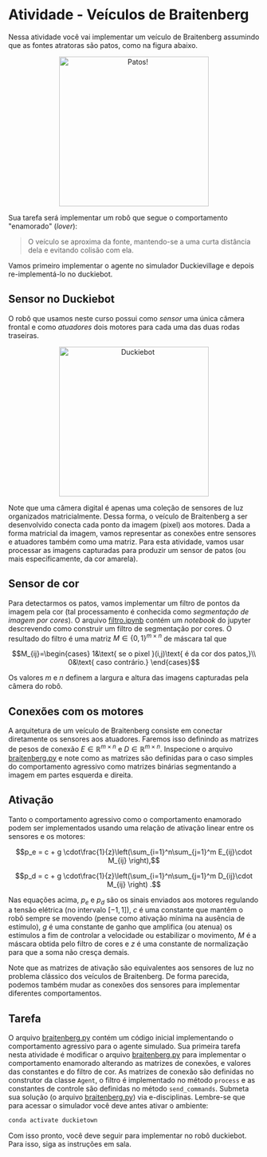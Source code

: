 # Atividade - Veículos de Braitenberg

Nessa atividade você vai implementar um veículo de Braitenberg  assumindo que as fontes atratoras são patos, como na figura abaixo.

<figure>
  <div style="text-align: center">
  <img src="img/sim3.png" alt="Patos!" width="300">
  </div>
</figure>

Sua tarefa será implementar um robô que segue o comportamento "enamorado" (_lover_):

> O veículo se aproxima da fonte, mantendo-se a uma curta
> distância dela e evitando colisão com ela.

Vamos primeiro implementar o agente no simulador Duckievillage e depois re-implementá-lo no duckiebot.

## Sensor no Duckiebot

O robô que usamos neste curso possui como *sensor* uma única câmera frontal e como *atuadores* dois
motores para cada uma das duas rodas traseiras.

<figure>
  <div style="text-align: center">
  <img src="img/duckiebot.jpg" alt="Duckiebot" width="300">
  </div>
</figure>

Note que uma câmera digital é apenas uma coleção de sensores de luz organizados matricialmente.
Dessa forma, o veículo de Braitenberg a ser desenvolvido conecta cada ponto da imagem (pixel) aos motores.
Dada a forma matricial da imagem, vamos representar as conexões entre sensores e atuadores também como uma matriz.
Para esta atividade, vamos usar processar as imagens capturadas para produzir um sensor de patos 
(ou mais especificamente, da cor amarela).

## Sensor de cor

Para detectarmos os patos, vamos implementar um filtro de pontos da imagem pela cor (tal processamento é conhecida como _segmentação de imagem por cores_). O arquivo [filtro.ipynb](./filtro.ipynb) contém um _notebook_ do jupyter descrevendo como construir um filtro de segmentação por cores.
O resultado do filtro é uma matriz $`M\in\{0,1\}^{m\times n}`$ de máscara tal que
```math
M_{ij}=\begin{cases}
  1&\text{ se o pixel }(i,j)\text{ é da cor dos patos,}\\
  0&\text{ caso contrário.}
\end{cases}
```
Os valores $`m`$ e $`n`$ definem a largura e altura das imagens capturadas pela câmera do robô.

## Conexões com os motores

A arquitetura de um veículo de Braitenberg consiste em conectar diretamente os sensores aos atuadores.
Faremos isso definindo as matrizes de pesos de conexão $`E\in\mathbb{R}^{m \times n}`$ e $`D \in \mathbb{R}^{m \times n}`$.
Inspecione o arquivo [braitenberg.py](./braitenberg.py) e note como as matrizes são definidas para o caso simples do comportamento agressivo como matrizes binárias segmentando a imagem em partes esquerda e direita.

## Ativação

Tanto o comportamento agressivo como o comportamento enamorado podem ser implementados usando uma relação de ativação linear entre os sensores e os motores:

```math
p_e = c + g \cdot\frac{1}{z}\left(\sum_{i=1}^n\sum_{j=1}^m E_{ij}\cdot M_{ij} \right),
```
```math
p_d = c + g \cdot\frac{1}{z}\left(\sum_{i=1}^n\sum_{j=1}^m D_{ij}\cdot M_{ij} \right) .
```

Nas equações acima, $`p_e`$ e $`p_d`$ são os sinais enviados aos motores regulando a tensão elétrica (no intervalo $`[-1,1]`$), $`c`$ é uma constante que mantêm o robô sempre se movendo (pense como ativação mínima na ausência de estímulo), $`g`$ é uma constante de ganho que amplifica (ou atenua) os estímulos a fim de controlar a velocidade ou estabilizar o movimento, $`M`$ é a máscara obtida pelo filtro de cores e $`z`$ é uma constante de normalização para que a soma não cresça demais.

Note que as matrizes de ativação são equivalentes aos sensores de luz no problema clássico dos
veículos de Braitenberg. De forma parecida, podemos também mudar as conexões dos sensores para
implementar diferentes comportamentos.

## Tarefa

O arquivo [braitenberg.py](./braitenberg.py) contém um código inicial implementando o comportamento agressivo para o agente simulado. 
Sua primeira tarefa nesta atividade é modificar o arquivo [braitenberg.py](./braitenberg.py) para implementar o comportamento enamorado alterando as matrizes de conexões, e valores das constantes e do filtro de cor. As matrizes de conexão são definidas no construtor da classe `Agent`, o filtro é implementado no método `process` e as constantes de controle são definidas no método `send_commands`.
Submeta sua solução (o arquivo [braitenberg.py](./braitenberg.py)) via e-disciplinas. Lembre-se que para acessar o simulador você deve antes ativar o ambiente:

```bash
conda activate duckietown
```

Com isso pronto, você deve seguir para implementar no robô duckiebot. Para isso, siga as instruções em sala. 


